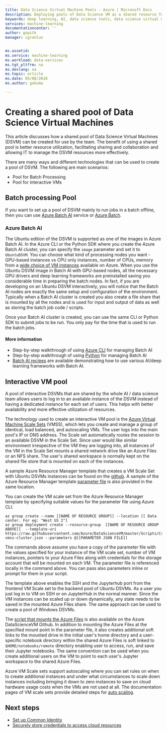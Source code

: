 ```yaml
---
title: Data Science Virtual Machine Pools - Azure | Microsoft Docs
description: Deploying pools of Data Science VM as a shared resource for the team
keywords: deep learning, AI, data science tools, data science virtual machine, geospatial analytics, team data science process
services: machine-learning
documentationcenter: ''
author: gopitk
manager: cgronlun


ms.assetid: 
ms.service: machine-learning
ms.workload: data-services
ms.tgt_pltfrm: na
ms.devlang: na
ms.topic: article
ms.date: 05/08/2018
ms.author: gokuma

---
```


# Creating a shared pool of Data Science Virtual Machines

This article discusses how a shared pool of Data Science Virtual Machines (DSVM) can be created for use by the team. The benefit of using a shared pool is better resource utilization, facilitating sharing and collaboration and allowing IT to manage the DSVM resources more effectively. 

There are many ways and different technologies that can be used to create a pool of DSVM.  The following are main scenarios:

* Pool for Batch Processing
* Pool for interactive VMs

## Batch processing Pool
If you want to set up a pool of DSVM mainly to run jobs in a batch offline, then you can use [Azure Batch AI](https://docs.microsoft.com/azure/batch-ai/) service or [Azure Batch](https://docs.microsoft.com/azure/batch/). 

### Azure Batch AI
The Ubuntu edition of the DSVM is supported as one of the images in Azure Batch AI. In the Azure CLI or the Python SDK where you create the Azure Batch AI cluster, you can specify the ```image``` parameter and set it to ```UbuntuDSVM```. You can choose what kind of processing nodes you want - GPU-based instances vs CPU only instances, number of CPUs, memory from a [wide choice of VM instances](https://azure.microsoft.com/pricing/details/virtual-machines/linux/) available on Azure. When you use the Ubuntu DSVM image in Batch AI with GPU-based nodes, all the necessary GPU drivers and deep learning frameworks are preinstalled saving you considerable time in preparing the batch nodes. In fact, if you are developing on an Ubuntu DSVM interactively, you will notice that the Batch AI nodes are exactly the same setup and configuration of the environment. Typically when a Batch AI cluster is created you also create a file share that is mounted by all the nodes and is used for input and output of data as well as storing the batch job code / scripts. 

Once your Batch AI cluster is created, you can use the same CLI or Python SDK to submit jobs to be run. You only pay for the time that is used to run the batch jobs. 

#### More information
* Step-by-step walkthrough of using [Azure CLI](https://docs.microsoft.com/azure/batch-ai/quickstart-cli) for managing Batch AI
* Step-by-step walkthrough of using  [Python](https://docs.microsoft.com/azure/batch-ai/quickstart-python) for managing Batch AI
* [Batch AI recipes](https://github.com/Azure/BatchAI) are available demonstrating how to use various AI/deep learning frameworks with Batch AI.

## Interactive VM pool

A pool of interactive DSVMs that are shared by the whole AI / data science team allows users to log in to an available instance of the DSVM instead of having a dedicated instance for each set of users. This helps with better availability and more effective utilization of resources. 

The technology used to create an interactive VM pool is the [Azure Virtual Machine Scale Sets](https://docs.microsoft.com/azure/virtual-machine-scale-sets/) (VMSS), which  lets you create and manage a group of identical, load balanced, and autoscaling VMs. The user logs into the main pool's IP or DNS address. The Scale set automatically routes the session to an available DSVM in the Scale Set. Since user would like similar environment irrespective of the VM they are logging into, all instances of the VM in the Scale Set mounts a shared network drive like an Azure Files or an NFS share. The user's shared workspace is  normally kept on the shared file store that is mounted on each of the instances. 

A sample Azure Resource Manager template that creates a VM Scale Set with Ubuntu DSVMs instances can be found on the [github](https://raw.githubusercontent.com/Azure/DataScienceVM/master/Scripts/CreateDSVM/Ubuntu/dsvm-vmss-cluster.json). A sample of the Azure Resource Manager template [parameter file](https://raw.githubusercontent.com/Azure/DataScienceVM/master/Scripts/CreateDSVM/Ubuntu/dsvm-vmss-cluster.parameters.json) is also provided in the same location. 

You can create the VM scale set from the Azure Resource Manager template by specifying suitable values for the parameter file using Azure CLI. 

```
az group create --name [[NAME OF RESOURCE GROUP]] --location [[ Data center. For eg: "West US 2"]
az group deployment create --resource-group  [[NAME OF RESOURCE GROUP ABOVE]]  --template-uri https://raw.githubusercontent.com/Azure/DataScienceVM/master/Scripts/CreateDSVM/Ubuntu/dsvm-vmss-cluster.json --parameters @[[PARAMETER JSON FILE]]
```
The commands above assume you have a copy of the parameter file with the values specified for your instance of the VM scale set, number of VM instances, pointers to your Azure Files along with credentials for the storage account that will be mounted on each VM. The parameter file is referenced locally in the command above. You can pass also parameters inline or prompt for them in your script.  

The template above enables the SSH and the Jupyterhub port from the frontend VM Scale set to the backend pool of Ubuntu DSVMs.  As a user you just log in to VM on SSH or on JupyterHub in the normal manner. Since the VM instances can be scaled up or down dynamically, any state needs to be saved in the mounted Azure Files share. The same approach can be used to create a pool of Windows DSVMs. 

The [script that mounts the Azure Files](https://raw.githubusercontent.com/Azure/DataScienceVM/master/Extensions/General/mountazurefiles.sh) is also available on the Azure DataScienceVM Github. In addition to mounting the Azure Files at the specified mount point in the parameter file, it also creates additional soft links to the mounted drive in the initial user's home directory and a user-specific notebook directory within the shared Azure Files is soft linked to ```$HOME/notebooks/remote``` directory enabling user to access, run, and save their Jupyter notebooks.  The same convention can be used when you create additional users on the VM to point to each user's Jupyter workspace to the shared Azure Files. 

Azure VM Scale sets support autoscaling where you can set rules on when to create additional instances and under what circumstances to scale down instances including bringing it down to zero instances to save on cloud hardware usage costs when the VMs are not used at all. The documentation pages of VM scale sets provide detailed steps for [auto scaling](https://docs.microsoft.com/azure/virtual-machine-scale-sets/virtual-machine-scale-sets-autoscale-overview).

## Next steps

* [Set up Common Identity](dsvm-common-identity.md)
* [Securely store credentials to access cloud resources](dsvm-secure-access-keys.md)















